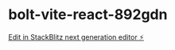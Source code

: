 # bolt-vite-react-892gdn

[Edit in StackBlitz next generation editor ⚡️](https://stackblitz.com/~/github.com/Xombi17/bolt-vite-react-892gdn)